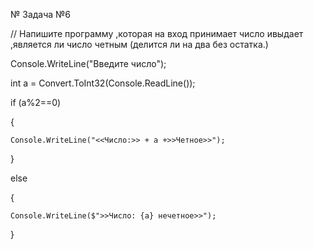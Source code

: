 № Задача №6

// Напишите программу ,которая на вход принимает число ивыдает ,является ли число четным (делится ли на два без остатка.)

Console.WriteLine("Введите число");

int a = Convert.ToInt32(Console.ReadLine());

if (a%2==0)

{

    Console.WriteLine("<<Число:>> + a +>>Четное>>");

}

else

{

    Console.WriteLine($">>Число: {a} нечетное>>");
    
}